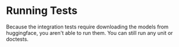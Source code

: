 # Running Tests

Because the integration tests require downloading the models from huggingface, you aren't able to run them.
You can still run any unit or doctests.
